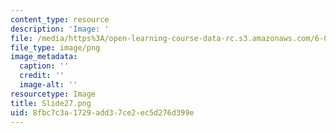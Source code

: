 ```yaml
---
content_type: resource
description: 'Image: '
file: /media/https%3A/open-learning-course-data-rc.s3.amazonaws.com/6-004-computation-structures-spring-2017/8fbc7c3a1729add37ce2ec5d276d399e_Slide27.png
file_type: image/png
image_metadata:
  caption: ''
  credit: ''
  image-alt: ''
resourcetype: Image
title: Slide27.png
uid: 8fbc7c3a-1729-add3-7ce2-ec5d276d399e
---
```

